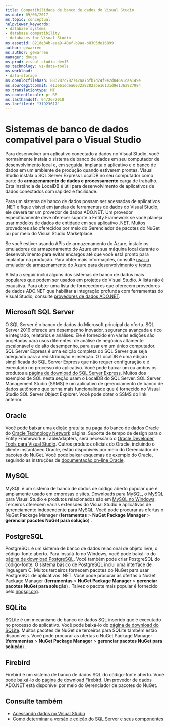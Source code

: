 ```yaml
---
title: Compatibilidade de banco de dados do Visual Studio
ms.date: 09/06/2017
ms.topic: conceptual
helpviewer_keywords:
- database systems
- database compatibility
- databases for Visual Studio
ms.assetid: 821de34b-eaa9-40af-b9aa-b8305de16899
author: gewarren
ms.author: gewarren
manager: douge
ms.prod: visual-studio-dev15
ms.technology: vs-data-tools
ms.workload:
- data-storage
ms.openlocfilehash: 883287c782742aa7bfb7d24f9e2d846a1caa149e
ms.sourcegitcommit: e13e61ddea6032a8282abe16131d9e136a927984
ms.translationtype: MT
ms.contentlocale: pt-BR
ms.lasthandoff: 04/26/2018
ms.locfileid: "31923617"
---
```

# <a name="compatible-database-systems-for-visual-studio"></a>Sistemas de banco de dados compatível para o Visual Studio

Para desenvolver um aplicativo conectado a dados no Visual Studio, você normalmente instala o sistema de banco de dados em seu computador de desenvolvimento local e, em seguida, implanta o aplicativo e o banco de dados em um ambiente de produção quando estiverem prontas. Visual Studio instala o SQL Server Express LocalDB no seu computador como parte do **armazenamento de dados e processamento** carga de trabalho. Esta instância de LocalDB é útil para desenvolvimento de aplicativos de dados conectados com rapidez e facilidade.

Para um sistema de banco de dados possam ser acessadas de aplicativos .NET e fique visível em janelas de ferramentas de dados do Visual Studio, ele deverá ter um provedor de dados ADO.NET. Um provedor especificamente deve oferecer suporte a Entity Framework se você planeja usar modelos de dados de entidade em seu aplicativo .NET. Muitos provedores são oferecidos por meio do Gerenciador de pacotes do NuGet ou por meio do Visual Studio Marketplace.

Se você estiver usando APIs de armazenamento do Azure, instale os emuladores de armazenamento do Azure em sua máquina local durante o desenvolvimento para evitar encargos até que você está pronto para implantar na produção. Para obter mais informações, consulte [usar o emulador de armazenamento do Azure para desenvolvimento e testes](/azure/storage/common/storage-use-emulator).

A lista a seguir inclui alguns dos sistemas de banco de dados mais populares que podem ser usados em projetos do Visual Studio. A lista não é exaustiva. Para obter uma lista de fornecedores que oferecem provedores de dados ADO.NET que habilitar a integração profunda com ferramentas do Visual Studio, consulte [provedores de dados ADO.NET](/dotnet/framework/data/adonet/data-providers).

## <a name="microsoft-sql-server"></a>Microsoft SQL Server

O SQL Server é o banco de dados do Microsoft principal da oferta. SQL Server 2016 oferece um desempenho inovador, segurança avançada e rico e integrado, relatórios e análises. Ele é fornecido em várias edições são projetadas para usos diferentes: de análise de negócios altamente escalonável e de alto desempenho, para usar em um único computador. SQL Server Express é uma edição completa do SQL Server que seja adequado para a redistribuição e inserção.  O LocalDB é uma edição simplificada do SQL Server Express que não requer configuração e é executado no processo do aplicativo. Você pode baixar um ou ambos os produtos a [página de download do SQL Server Express](https://www.microsoft.com/sql-server/sql-server-editions-express). Muitos dos exemplos de SQL nesta seção usam o LocalDB do SQL Server. SQL Server Management Studio (SSMS) é um aplicativo de gerenciamento de banco de dados autônomo que tenha mais funcionalidade que é fornecido no Visual Studio SQL Server Object Explorer. Você pode obter o SSMS do link anterior.

## <a name="oracle"></a>Oracle

Você pode baixar uma edição gratuita ou paga do banco de dados Oracle do [Oracle Technology Network](http://www.oracle.com/technetwork/database/enterprise-edition/downloads/index-092322.html) página. Suporte de tempo de design para o Entity Framework e TableAdapters, será necessário o [Oracle Developer Tools para Visual Studio](http://www.oracle.com/technetwork/developer-tools/visual-studio/overview/index.html). Outros produtos oficiais do Oracle, incluindo o cliente instantâneo Oracle, estão disponíveis por meio do Gerenciador de pacotes do NuGet.  Você pode baixar esquemas de exemplo do Oracle, seguindo as instruções de [documentação on-line Oracle](http://docs.oracle.com/cd/E11882_01/server.112/e10831/toc.htm).

## <a name="mysql"></a>MySQL

MySQL é um sistema de banco de dados de código aberto popular que é amplamente usado em empresas e sites. Downloads para MySQL, o MySQL para Visual Studio e produtos relacionados são em [MySQL no Windows](http://www.mysql.com/why-mysql/windows/).  Terceiros oferecem várias extensões do Visual Studio e aplicativos de gerenciamento independente para MySQL. Você pode procurar as ofertas o NuGet Package Manager (**ferramentas** > **NuGet Package Manager** > **gerenciar pacotes NuGet para solução**) .

## <a name="postgresql"></a>PostgreSQL

PostgreSQL é um sistema de banco de dados relacional de objeto livre, o código-fonte aberto. Para instalá-lo no Windows, você pode baixá-lo do [página de download PostgreSQL](http://www.postgresql.org/download/windows/).  Você também pode criar PostgreSQL do código-fonte.  O sistema básico de PostgreSQL inclui uma interface de linguagem C. Muitos terceiros fornecem pacotes do NuGet para usar PostgreSQL de aplicativos .NET.  Você pode procurar as ofertas o NuGet Package Manager (**ferramentas** > **NuGet Package Manager** > **gerenciar pacotes NuGet para solução**) . Talvez o pacote mais popular é fornecido pelo [npgsql.org](http://www.npgsql.org).

## <a name="sqlite"></a>SQLite

SQLite é um mecanismo de banco de dados SQL inserido que é executado no processo do aplicativo. Você pode baixá-lo do [página de download do SQLite](http://www.sqlite.org/download.html). Muitos pacotes de NuGet de terceiros para SQLite também estão disponíveis. Você pode procurar as ofertas o NuGet Package Manager (**ferramentas** > **NuGet Package Manager** > **gerenciar pacotes NuGet para solução**) .

## <a name="firebird"></a>Firebird

Firebird é um sistema de banco de dados SQL do código-fonte aberto. Você pode baixá-lo do [página de download Firebird](http://firebirdsql.org/en/downloads/). Um provedor de dados ADO.NET está disponível por meio do Gerenciador de pacotes do NuGet.

## <a name="see-also"></a>Consulte também

- [Acessando dados no Visual Studio](../data-tools/accessing-data-in-visual-studio.md)
- [Como determinar a versão e edição do SQL Server e seus componentes](http://support.microsoft.com/kb/321185)